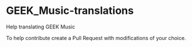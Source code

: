 # GEEK_Music-translations
Help translating GEEK Music

To help contribute create a Pull Request with modifications of your choice.
